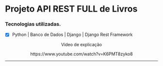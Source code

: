 # Projeto API REST FULL de Livros



### Tecnologias utilizadas.
- [x] Python | Banco de Dados | Django | Django Rest Framework


<div align="center">
<p>Video de explicação</p>
<p>https://www.youtube.com/watch?v=K6PMT8zyko8</p>
</div>
<hr />